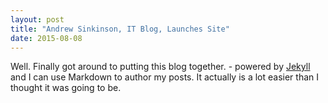 ```yaml
---
layout: post
title: "Andrew Sinkinson, IT Blog, Launches Site"
date: 2015-08-08
---
```


Well. Finally got around to putting this blog  together.  - powered by [Jekyll](http://jekyllrb.com) and I can use Markdown to author my posts. It actually is a lot easier than I thought it was going to be.
